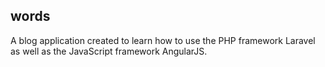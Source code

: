 ## words

A blog application created to learn how to use the PHP framework Laravel as well as the JavaScript framework AngularJS.
